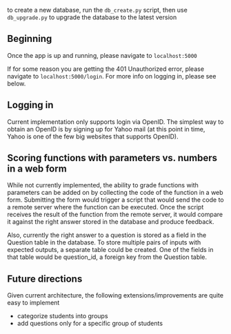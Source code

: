 to create a new database, run the `db_create.py` script, then use `db_upgrade.py` to upgrade the database to the latest version

## Beginning

Once the app is up and running, please navigate to `localhost:5000`

If for some reason you are getting the 401 Unauthorized error, please navigate to `localhost:5000/login`. For more info on logging in, please see below.

## Logging in

Current implementation only supports login via OpenID. The simplest way to obtain an OpenID is by signing up for Yahoo mail (at this point in time, Yahoo is one of the few big websites that supports OpenID).

## Scoring functions with parameters vs. numbers in a web form

While not currently implemented, the ability to grade functions with parameters can be added on by collecting the code of the function in a web form. Submitting the form would trigger a script that would send the code to a remote server where the function can be executed. Once the script receives the result of the function from the remote server, it would compare it against the right answer stored in the database and produce feedback.

Also, currently the right answer to a question is stored as a field in the Question table in the database. To store multiple pairs of inputs with expected outputs, a separate table could be created. One of the fields in that table would be question_id, a foreign key from the Question table.

## Future directions

Given current architecture, the following extensions/improvements are quite easy to implement

 - categorize students into groups
 - add questions only for a specific group of students
